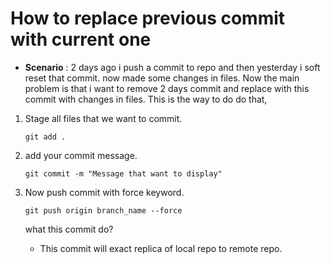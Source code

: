 # How to replace previous commit with current one

- **Scenario** : 2 days ago i push a commit to repo and then yesterday i soft reset that commit. now made some changes in files. Now the main problem is that i want to remove 2 days commit and replace with this commit with changes in files. This is the way to do do that,

1. Stage all files that we want to commit.
    ```
    git add .
    ```

2. add your commit message.
    ```
    git commit -m "Message that want to display"
    ```

3. Now push commit with force keyword.

    ```
    git push origin branch_name --force
    ```
    what this commit do?
    - This commit will exact replica of local repo to remote repo.
